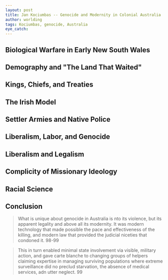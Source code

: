 ```yaml
---
layout: post
title: Jan Kociumbas -- Genocide and Modernity in Colonial Australia
author: worlding
tags: Kociumbas, genocide, Australia
eye_catch:
---
```


## Biological Warfare in Early New South Wales

## Demography and "The Land That Waited"

## Kings, Chiefs, and Treaties

## The Irish Model

## Settler Armies and Native Police

## Liberalism, Labor, and Genocide

## Liberalism and Legalism

## Complicity of Missionary Ideology

## Racial Science

## Conclusion

>What is unique about genocide in Australia is nto its violence, but its apparent legality and above all its modernity. It was modern technology that made possible the pace and effectiveness of the killing, and modern law that provided the judicial niceties that condoned it.  98-99

>This in turn enabled minimal state involvement via visible, military action, and gave carte blanche to changing groups of helpers claiming expertise in managing surviving populations where extreme surveillance did no preclud starvation, the absence of medical services, adn utter neglect. 99
